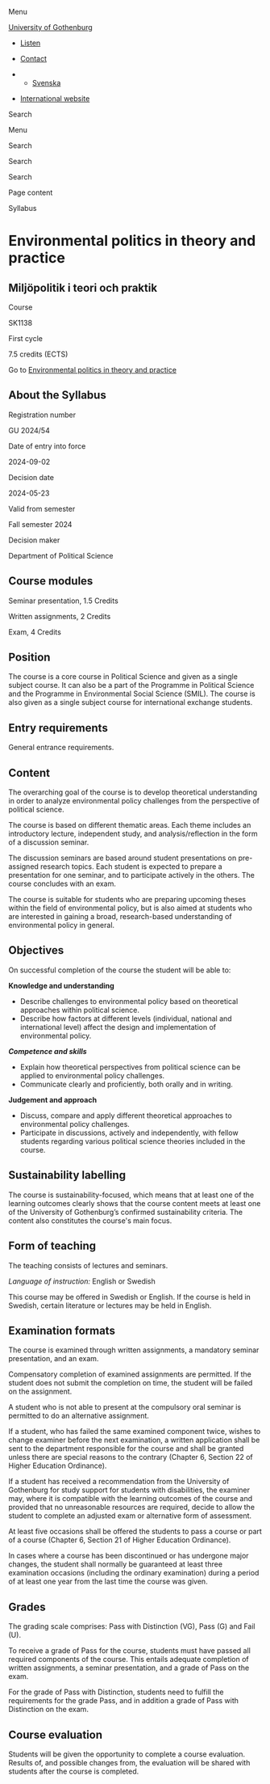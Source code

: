 Menu

[University of Gothenburg](/en)

- [Listen](//app-eu.readspeaker.com/cgi-bin/rsent?customerid=9467&lang=en_uk&readclass=region--content&url=https%3A%2F%2Fwww.gu.se%2Fen%2Fstudy-gothenburg%2Fenvironmental-politics-in-theory-and-practice-sk1138%2Fsyllabus%2Feb5fc1b2-16ce-11ef-a272-18dd79e54a0c "Listen with ReadSpeaker")

- [Contact](/en/contact)

- - [Svenska](/studera/hitta-utbildning/miljopolitik-i-teori-och-praktik-sk1138/kursplan/eb5fc1b2-16ce-11ef-a272-18dd79e54a0c)
- [International website](/en/study-gothenburg/environmental-politics-in-theory-and-practice-sk1138/syllabus/eb5fc1b2-16ce-11ef-a272-18dd79e54a0c)

Search


Menu


Search


Search

Search

Page content

Syllabus


# Environmental politics in theory and practice

## Miljöpolitik i teori och praktik

Course


SK1138


First cycle


7.5 credits (ECTS)


Go to
[Environmental politics in theory and practice](/en/study-gothenburg/environmental-politics-in-theory-and-practice-sk1138)

## About the Syllabus

Registration number


GU 2024/54


Date of entry into force


2024-09-02


Decision date


2024-05-23


Valid from semester


Fall semester 2024


Decision maker


Department of Political Science


## Course modules

Seminar presentation, 1.5 Credits


Written assignments, 2 Credits


Exam, 4 Credits


## Position

The course is a core course in Political Science and given as a single subject course. It can also be a part of the Programme in Political Science and the Programme in Environmental Social Science (SMIL). The course is also given as a single subject course for international exchange students.

## Entry requirements

General entrance requirements.


## Content

The overarching goal of the course is to develop theoretical understanding in order to analyze environmental policy challenges from the perspective of political science.

The course is based on different thematic areas. Each theme includes an introductory lecture, independent study, and analysis/reflection in the form of a discussion seminar.

The discussion seminars are based around student presentations on pre-assigned research topics. Each student is expected to prepare a presentation for one seminar, and to participate actively in the others. The course concludes with an exam.

The course is suitable for students who are preparing upcoming theses within the field of environmental policy, but is also aimed at students who are interested in gaining a broad, research-based understanding of environmental policy in general.

## Objectives

On successful completion of the course the student will be able to:

**Knowledge and understanding**

- Describe challenges to environmental policy based on theoretical approaches within political science.
- Describe how factors at different levels (individual, national and international level) affect the design and implementation of environmental policy.

**_Competence and skills_**

- Explain how theoretical perspectives from political science can be applied to environmental policy challenges.
- Communicate clearly and proficiently, both orally and in writing.

**Judgement and approach**

- Discuss, compare and apply different theoretical approaches to environmental policy challenges.
- Participate in discussions, actively and independently, with fellow students regarding various political science theories included in the course.

## Sustainability labelling

The course is sustainability-focused, which means that at least one of the learning outcomes clearly shows that the course content meets at least one of the University of Gothenburg’s confirmed sustainability criteria. The content also constitutes the course's main focus.


## Form of teaching

The teaching consists of lectures and seminars.

_Language of instruction:_ English or Swedish

This course may be offered in Swedish or English. If the course is held in Swedish, certain literature or lectures may be held in English.

## Examination formats

The course is examined through written assignments, a mandatory seminar presentation, and an exam.

Compensatory completion of examined assignments are permitted. If the student does not submit the completion on time, the student will be failed on the assignment.

A student who is not able to present at the compulsory oral seminar is permitted to do an alternative assignment.

If a student, who has failed the same examined component twice, wishes to change examiner before the next examination, a written application shall be sent to the department responsible for the course and shall be granted unless there are special reasons to the contrary (Chapter 6, Section 22 of Higher Education Ordinance).

If a student has received a recommendation from the University of Gothenburg for study support for students with disabilities, the examiner may, where it is compatible with the learning outcomes of the course and provided that no unreasonable resources are required, decide to allow the student to complete an adjusted exam or alternative form of assessment.

At least five occasions shall be offered the students to pass a course or part of a course (Chapter 6, Section 21 of Higher Education Ordinance).

In cases where a course has been discontinued or has undergone major changes, the student shall normally be guaranteed at least three examination occasions (including the ordinary examination) during a period of at least one year from the last time the course was given.

## Grades

The grading scale comprises: Pass with Distinction (VG), Pass (G) and Fail (U).

To receive a grade of Pass for the course, students must have passed all required components of the course. This entails adequate completion of written assignments, a seminar presentation, and a grade of Pass on the exam.

For the grade of Pass with Distinction, students need to fulfill the requirements for the grade Pass, and in addition a grade of Pass with Distinction on the exam.

## Course evaluation

Students will be given the opportunity to complete a course evaluation. Results of, and possible changes from, the evaluation will be shared with students after the course is completed.